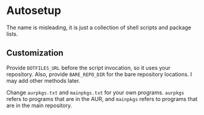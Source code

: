 # Autosetup

The name is misleading, it is just a collection of shell scripts and package
lists.

## Customization

Provide `DOTFILES_URL` before the script invocation, so it uses your
repository. Also, provide `BARE_REPO_DIR` for the bare repository locations. I
may add other methods later.

Change `aurpkgs.txt` and `mainpkgs.txt` for your own programs. `aurpkgs` refers
to programs that are in the AUR, and `mainpkgs` refers to programs that are in
the main repository.
